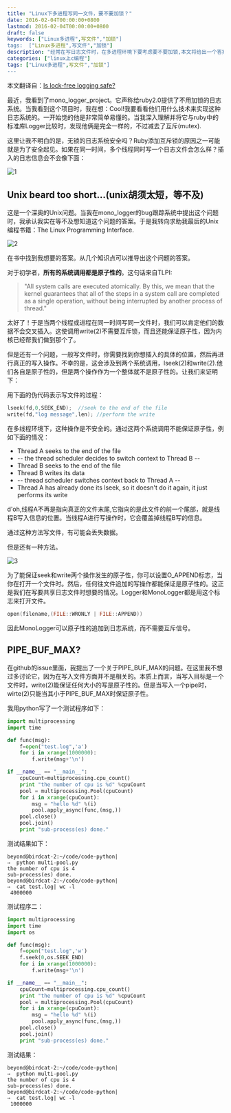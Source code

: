 ```yaml
---
title: "Linux下多进程写同一文件，要不要加锁？"
date: 2016-02-04T00:00:00+0800
lastmod: 2016-02-04T00:00:00+0800
draft: false
keywords: ["Linux多进程",写文件","加锁"]
tags:  ["Linux多进程",写文件","加锁"]
description: "经常在写日志文件时，在多进程环境下要考虑要不要加锁,本文将给出一个答案"
categories: ["linux上c编程"]
tags: ["Linux多进程",写文件","加锁"]
---
```



本文翻译自：[Is lock-free logging safe?](http://www.jstorimer.com/blogs/workingwithcode/7982047-is-lock-free-logging-safe)

最近，我看到了mono_logger_project。它声称给ruby2.0提供了不用加锁的日志系统。当我看到这个项目时，我在想：Cool!我要看看他们用什么技术来实现这种日志系统的。一开始觉的他是非常简单易懂的。当我深入理解并将它与ruby中的标准库Logger比较时，发现他俩是完全一样的，不过减去了互斥(mutex).

这里让我不明白的是，无锁的日志系统安全吗？Ruby添加互斥锁的原因之一可能就是为了安全起见。如果在同一时间，多个线程同时写一个日志文件会怎么样？插入的日志信息会不会像下面：

![1](/imgs/linux多进程写文件/1.png)

## Unix beard too short...(unix胡须太短，等不及)

这是一个深奥的Unix问题。当我在mono_logger的bug跟踪系统中提出这个问题时，我承认我实在等不及想知道这个问题的答案。于是我转向求助我最后的Unix编程书籍：The Linux Programming Interface.

![2](/imgs/linux多进程写文件/2.png)

在书中找到我想要的答案。从几个知识点可以推导出这个问题的答案。

对于初学者，**所有的系统调用都是原子性的**。这句话来自TLPI:

> "All system calls are executed atomically. By this, we mean that the kernel guarantees that all of the steps in a system call are completed as a single operation, without being interrupted by another process of thread."

太好了！于是当两个线程或进程在同一时间写同一文件时，我们可以肯定他们的数据不会交叉插入。这使调用write(2)不需要互斥锁，而且还能保证原子性，因为内核已经帮我们做到那个了。

但是还有一个问题，一般写文件时，你需要找到你想插入的具体的位置，然后再进行真正的写入操作。不幸的是，这会涉及到两个系统调用，lseek(2)和write(2).他们各自是原子性的，但是两个操作作为一个整体就不是原子性的。让我们来证明下：

用下面的伪代码表示写文件的过程：

```c
lseek(fd,0,SEEK_END);  //seek to the end of the file
write(fd,"log message",len); //perform the write
```

在多线程环境下，这种操作是不安全的。通过这两个系统调用不能保证原子性，例如下面的情况：

* Thread A seeks to the end of the file
* -- the thread scheduler decides to switch context to Thread B --
* Thread B seeks to the end of the file
* Thread B writes its data
* -- thread scheduler switches context back to Thread A --
* Thread A has already done its lseek, so it doesn't do it again, it just performs its write

d'oh,线程A不再是指向真正的文件末尾,它指向的是此文件的前一个尾部，就是线程B写入信息的位置。当线程A进行写操作时，它会覆盖掉线程B写的信息。

通过这种方法写文件，有可能会丢失数据。

但是还有一种方法。

![3](/imgs/linux多进程写文件/3.png)

为了能保证seek和write两个操作发生的原子性，你可以设置O_APPEND标志，当你在打开一个文件时。然后，任何往文件追加的写操作都能保证是原子性的。这正是我们在写要共享日志文件时想要的情况。Logger和MonoLogger都是用这个标志来打开文件。


```c
open(filename,(FILE::WRONLY | FILE::APPEND))
```

因此MonoLogger可以原子性的追加到日志系统，而不需要互斥信号。

## PIPE\_BUF\_MAX?

在github的issue里面，我提出了一个关于PIPE\_BUF\_MAX的问题。在这里我不想过多讨论它，因为在写入文件方面并不是相关的。本质上而言，当写入目标是一个文件时，write(2)能保证任何大小的写是原子性的。但是当写入一个pipe时，wirte(2)只能当其小于PIPE\_BUF\_MAX时保证原子性。

我用python写了一个测试程序如下：

```python
import multiprocessing
import time

def func(msg):
    f=open("test.log",'a')
    for i in xrange(1000000):
        f.write(msg+'\n')

if __name__ == "__main__":
    cpuCount=multiprocessing.cpu_count()
    print "the number of cpu is %d" %cpuCount
    pool = multiprocessing.Pool(cpuCount)
    for i in xrange(cpuCount):
        msg = "hello %d" %(i)
        pool.apply_async(func,(msg,))
    pool.close()
    pool.join()
    print "sub-process(es) done."
```

测试结果如下：

```
beyond@birdcat-2:~/code/code-python|
⇒  python multi-pool.py
the number of cpu is 4
sub-process(es) done.
beyond@birdcat-2:~/code/code-python|
⇒  cat test.log| wc -l
 4000000
```

测试程序二：

```python
import multiprocessing
import time
import os

def func(msg):
    f=open("test.log",'w')
    f.seek(0,os.SEEK_END)
    for i in xrange(1000000):
        f.write(msg+'\n')

if __name__ == "__main__":
    cpuCount=multiprocessing.cpu_count()
    print "the number of cpu is %d" %cpuCount
    pool = multiprocessing.Pool(cpuCount)
    for i in xrange(cpuCount):
        msg = "hello %d" %(i)
        pool.apply_async(func,(msg,))
    pool.close()
    pool.join()
    print "sub-process(es) done."
```

测试结果：

```
beyond@birdcat-2:~/code/code-python|
⇒  python multi-pool.py
the number of cpu is 4
sub-process(es) done.
beyond@birdcat-2:~/code/code-python|
⇒  cat test.log| wc -l
 1000000
```
